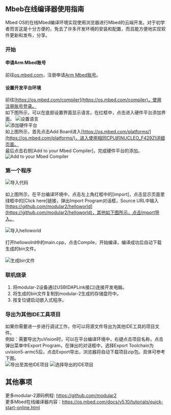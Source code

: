 ## Mbeb在线编译器使用指南
Mbed OS的在线Mbed编译环境实现使用浏览器进行Mbed的云端开发。对于初学者而言这是十分方便的，免去了许多开发环境的安装和配置，而且能方便地实现软件更新和发布，分享。<br />
### 开始
#### 申请Arm Mbed账号
前往[os.mbed.com](https://os.mbed.com/)，注册申请[Arm Mbed账号](https://os.mbed.com/account/signup/)。<br />
#### 设置开发平台环境
前往[https://os.mbed.com/compiler](https://os.mbed.com/compiler)，使用注册账号登录。<br>如下图所示，可以在底部设置界面显示语言。在红框中，点击进入硬件平台添加界面。
![设置语言](https://github.com/maximlab/modular-2/blob/master/software/screenshots/mbed_online_compile_setup_1.jpg?raw=true)<br>
![添加硬件平台](https://github.com/maximlab/modular-2/blob/master/software/screenshots/mbed_online_compile_setup_2.jpg?raw=true)<br>
如上图所示，首先点击Add Board进入[https://os.mbed.com/platforms/](https://os.mbed.com/platforms/)，进入使用相同CPU的NUCLEO_F429ZI详细页面。<br>
最后点击右侧[Add to your Mbed Compiler]，完成硬件平台的添加。<br>
![Add to your Mbed Compiler](https://github.com/maximlab/modular-2/blob/master/software/screenshots/mbed_online_compile_setup_3.jpg?raw=true)

### 第一个程序
![导入代码](https://github.com/maximlab/modular-2/blob/master/software/screenshots/mbed_online_compile_import_code.jpg?raw=true)<br><br>
如上图所示，在平台编译环境中，点击左上角红框中的[import]，点击显示页面里绿框中的[Click here]链接，弹出Import Program对话框，Source URL中输入[https://github.com/modular2/helloworld](https://github.com/modular2/helloworld)，其他如下图所示，点击Import导入。<br><br>
![导入helloworld](https://github.com/maximlab/modular-2/blob/master/software/screenshots/mbed_online_compile_import_helloworld.jpg?raw=true)<br><br>
打开hellowolrd中的main.cpp，点击Compile，开始编译，编译成功后自动下载生成的bin文件。 <br><br>
![生成bin文件](https://github.com/maximlab/modular-2/blob/master/software/screenshots/mbed_online_compile_build_bin.jpg?raw=true)
### 联机烧录
1. 将modular-2设备通过USB(DAPLink接口)连接开发电脑。
2. 将生成的bin文件复制到modular-2生成的存储盘符中。
3. 按复位键启动嵌入式程序。
### 导出为其他IDE工具项目
如果你需要进一步进行调试工作，你可以将源文件导出为其他IDE工具的项目文件。<br>
例如：需要导出为uVision时，可以在平台编译环境中，右键点击项目名称，点击弹出菜单中Export Program，在弹出的对话框中，选择Export Toolchain为uvision5-armc5后，点击Export导出，浏览器将自动下载项目zip包。具体可参考下图。<br>
![导出至其他IDE项目](https://github.com/maximlab/modular-2/blob/master/software/screenshots/mbed_online_compile_export_program.jpg?raw=true)
![选择导出的IDE项目](https://github.com/maximlab/modular-2/blob/master/software/screenshots/mbed_online_compile_export_toolchain.jpg?raw=true)
## 其他事项
更多modular-2源码例程: https://github.com/modular2  <br>
更多Mbed在线编译器内容：https://os.mbed.com/docs/v5.10/tutorials/quick-start-online.html

